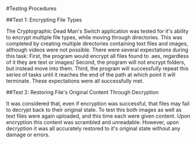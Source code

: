 #Testing Procedures


##Test 1: Encrypting File Types

The Cryptographic Dead Man's Switch application was tested for it's ability to encrypt multiple file types, while moving through directories. This was completed by creating multiple directories containing text files and images, although videos were not possible. There were several expectations during this task: First, the program would encrypt all files found to .aes, regardless of it they are text or images/ Second, the program will not encrypt folders, but instead move into them. Third, the program will successfully repeat this series of tasks until it reaches the end of the path at which point it will terminate. These expectations were all successfully met.



##Test 2: Restoring File's Original Content Through Decryption

It was considered that, even if encryption was successful, that files may fail to decrypt back to their original state. To test this both images as well as text files were again uploaded, and this time each were given content. Upon encryption this content was scrambled and unreadable. However, upon decryption it was all accurately restored to it's original state without any damage or errors.
